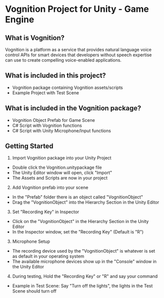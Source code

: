 Vognition Project for Unity - Game Engine
=========================================

## What is Vognition?

Vognition is a platform as a service that provides natural language voice control APIs for smart devices that developers without speech expertise can use to create compelling voice-enabled applications.

## What is included in this project?

* Vognition package containing Vognition assets/scripts 
* Example Project with Test Scene

## What is included in the Vognition package?
* Vognition Object Prefab for Game Scene
* C# Script with Vognition functions
* C# Script with Unity Microphone/Input functions

## Getting Started

1. Import Vognition package into your Unity Project
  * Double click the Vognition.unitypackage file
  * The Unity Editor window will open, click "Import"
  * The Assets and Scripts are now in your project
2. Add Vognition prefab into your scene
  * In the "Prefab" folder there is an object called "VognitionObject"
  * Drag the "VognitionObject" into the Hierarchy Section in the Unity Editor
3. Set "Recording Key" in Inspector
  * Click on the "VognitionObject" in the Hierarchy Section in the Unity Editor
  * In the Inspector window, set the "Recording Key" (Default is "R")
3. Microphone Setup
  * The recording device used by the "VognitionObject" is whatever is set as default in your operating system
  * The available microphone devices show up in the "Console" window in the Unity Editor
4. During testing, Hold the "Recording Key" or "R" and say your command
  * Example in Test Scene: Say "Turn off the lights", the lights in the Test Scene should turn off
